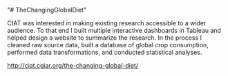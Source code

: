 "# TheChangingGlobalDiet" 

CIAT was interested in making existing research accessible to a wider audience. To that end I built multiple interactive dashboards in Tableau and helped design a website to summarize the research. In the process I cleaned raw source data, built a database of global crop consumption, performed data transformations, and conducted statistical analyses.

http://ciat.cgiar.org/the-changing-global-diet/
